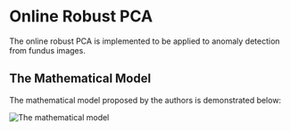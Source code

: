 # Online Robust PCA
The online robust PCA is implemented to be applied to anomaly detection from fundus images.
## The Mathematical Model
The mathematical model proposed by the authors is demonstrated below:

![The mathematical model](https://github.com/yuchendu/OR-PCA/blob/main/fig/equation(2).png)
